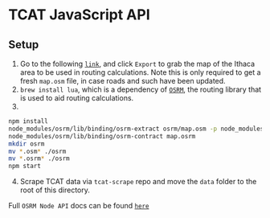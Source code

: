 # TCAT JavaScript API

## Setup

1. Go to the following [`link`](http://www.openstreetmap.org/relation/174979), and
click `Export` to grab the map of the Ithaca area to be used in routing calculations.
Note this is only required to get a fresh `map.osm` file, in case roads and such have
been updated.
2. `brew install lua`, which is a dependency of [`OSRM`](http://project-osrm.org/),
the routing library that is used to aid routing calculations.
3.
````bash
npm install
node_modules/osrm/lib/binding/osrm-extract osrm/map.osm -p node_modules/osrm/profiles/car.lua
node_modules/osrm/lib/binding/osrm-contract map.osrm
mkdir osrm
mv *.osm* ./osrm
mv *.osrm* ./osrm
npm start
````
4. Scrape TCAT data via `tcat-scrape` repo and move the `data` folder to the root of this directory.

Full `OSRM Node API` docs can be found [`here`](https://github.com/Project-OSRM/osrm-backend/blob/HEAD/docs/nodejs/api.md)
